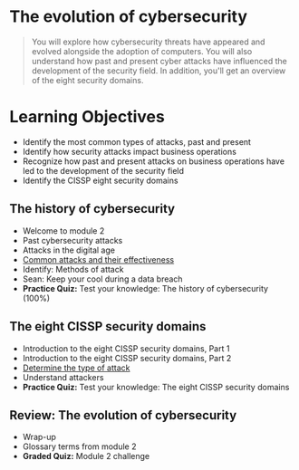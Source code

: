 # The evolution of cybersecurity
> You will explore how cybersecurity threats have appeared and evolved alongside the adoption of computers. You will also understand how past and present cyber attacks have influenced the development of the security field. In addition, you'll get an overview of the eight security domains.
# Learning Objectives
- Identify the most common types of attacks, past and present
- Identify how security attacks impact business operations
- Recognize how past and present attacks on business operations have led to the development of the security field
- Identify the CISSP eight security domains
## The history of cybersecurity
- Welcome to module 2
- Past cybersecurity attacks
- Attacks in the digital age
- [Common attacks and their effectiveness](https://github.com/KailaniBailey/Google-Cybersecurity-Professional-Certificate/tree/main/Course%201:%20Foundations%20of%20cybersecurity/Week%202:%20The%20evolution%20of%20cybersecurity/Common%20attacks%20and%20their%20effectiveness)
- Identify: Methods of attack
- Sean: Keep your cool during a data breach
- **Practice Quiz:** Test your knowledge: The history of cybersecurity (100%)
## The eight CISSP security domains
- Introduction to the eight CISSP security domains, Part 1
- Introduction to the eight CISSP security domains, Part 2
- [Determine the type of attack](https://github.com/KailaniBailey/Google-Cybersecurity-Professional-Certificate/tree/main/Course%201%3A%20Foundations%20of%20cybersecurity/Week%202%3A%20The%20evolution%20of%20cybersecurity/Determine%20the%20type%20of%20attack)
- Understand attackers
- **Practice Quiz:** Test your knowledge: The eight CISSP security domains
## Review: The evolution of cybersecurity
- Wrap-up
- Glossary terms from module 2
- **Graded Quiz:** Module 2 challenge
